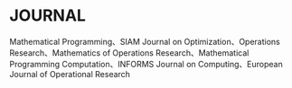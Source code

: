 # JOURNAL

Mathematical Programming、SIAM Journal on Optimization、Operations Research、Mathematics of Operations Research、Mathematical Programming Computation、INFORMS Journal on Computing、European Journal of Operational Research
